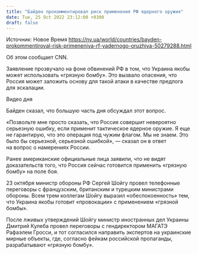 ```yaml
---
title: "Байден прокомментировал риск применения РФ ядерного оружия"
date: Tue, 25 Oct 2022 23:12:00 +0300
draft: false
---
```

Источник: Новое Время https://nv.ua/world/countries/bayden-prokommentiroval-risk-primeneniya-rf-yadernogo-oruzhiya-50279288.html


 Об этом сообщает CNN.

Заявление прозвучало на фоне обвинений РФ в том, что Украина якобы может использовать «грязную бомбу». Это вызвало опасения, что Россия может заложить основу для такой атаки в качестве предлога для эскалации.

 Видео дня   

Байден сказал, что большую часть дня обсуждал этот вопрос.

«Позвольте мне просто сказать, что Россия совершит невероятно серьезную ошибку, если применит тактическое ядерное оружие. Я еще не гарантирую, что это операция под чужим флагом. Мы не знаем. Это было бы серьезной, серьезной ошибкой», — сказал он в ответ на вопрос о намерениях России.

Ранее американские официальные лица заявили, что не видят доказательств того, что Россия сейчас готовится применить «грязную бомбу» на поле боя.

23 октября министр обороны РФ Сергей Шойгу провел телефонные переговоры с французским, британским и турецким министрами обороны. Всем трем коллегам Шойгу выразил «обеспокоенность» тем, что Украина якобы готовит «провокации» с применением «грязной бомбы».

После лживых утверждений Шойгу министр иностранных дел Украины Дмитрий Кулеба провел переговоры с гендиректором МАГАТЭ Рафаэлем Гросси, и тот согласился направить экспертов на украинские мирные объекты, где, согласно фейкам российской пропаганды, разрабатывают «грязную бомбу».
